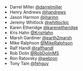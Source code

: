 * Darrel Miller [@darrelmiller](https://github.com/darrelmiller)
* Henry Andrews [@handrews](https://github.com/handrews)
* Jason Harmon [@jharmn](https://github.com/jharmn)
* Jeremy Whitlock [@whitlockjc](https://github.com/whitlockjc)
* Karen Etheridge [@karenetheridge](https://github.com/karenetheridge)
* Kris Hahn [@KrisHahn](https://github.com/krishahn)
* Marsh Gardiner [@earth2marsh](https://github.com/earth2marsh)
* Mike Ralphson [@MikeRalphson](https://github.com/mikeralphson)
* Ralf Handl [@ralfhandl](https://github.com/ralfhandl)
* Rob Dolin [@RobDolinMS](https://github.com/robdolinms)
* Ron Ratovsky [@webron](https://github.com/webron)
* Tony Tam [@fehguy](https://github.com/fehguy)
